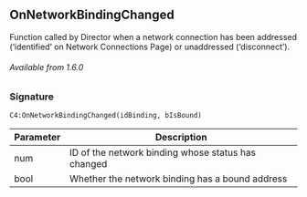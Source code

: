 ## OnNetworkBindingChanged

Function called by Director when a network connection has been addressed (‘identified’ on Network Connections Page) or unaddressed (‘disconnect’).

###### Available from 1.6.0


### Signature

`C4:OnNetworkBindingChanged(idBinding, bIsBound)`


| Parameter | Description |
| --- | --- |
| num | ID of the network binding whose status has changed |
| bool | Whether the network binding has a bound address |
